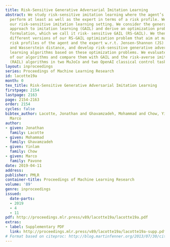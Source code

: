 ```yaml
---
title: Risk-Sensitive Generative Adversarial Imitation Learning
abstract: We study risk-sensitive imitation learning where the agent’s goal is to
  perform at least as well as the expert in terms of a risk profile. We first formulate
  our risk-sensitive imitation learning setting. We consider the generative adversarial
  approach to imitation learning (GAIL) and derive an optimization problem for our
  formulation, which we call it risk- sensitive GAIL (RS-GAIL). We then derive two
  different versions of our RS-GAIL optimization problem that aim at matching the
  risk profiles of the agent and the expert w.r.t. Jensen-Shannon (JS) divergence
  and Wasserstein distance, and develop risk-sensitive generative adversarial imitation
  learning algorithms based on these optimization problems. We evaluate the performance
  of our algorithms and compare them with GAIL and the risk-averse imitation learning
  (RAIL) algorithms in two MuJoCo and two OpenAI classical control tasks.
layout: inproceedings
series: Proceedings of Machine Learning Research
id: lacotte19a
month: 0
tex_title: Risk-Sensitive Generative Adversarial Imitation Learning
firstpage: 2154
lastpage: 2163
page: 2154-2163
order: 2154
cycles: false
bibtex_author: Lacotte, Jonathan and Ghavamzadeh, Mohammad and Chow, Yinlam and Pavone,
  Marco
author:
- given: Jonathan
  family: Lacotte
- given: Mohammad
  family: Ghavamzadeh
- given: Yinlam
  family: Chow
- given: Marco
  family: Pavone
date: 2019-04-11
address: 
publisher: PMLR
container-title: Proceedings of Machine Learning Research
volume: '89'
genre: inproceedings
issued:
  date-parts:
  - 2019
  - 4
  - 11
pdf: http://proceedings.mlr.press/v89/lacotte19a/lacotte19a.pdf
extras:
- label: Supplementary PDF
  link: http://proceedings.mlr.press/v89/lacotte19a/lacotte19a-supp.pdf
# Format based on citeproc: http://blog.martinfenner.org/2013/07/30/citeproc-yaml-for-bibliographies/
---
```

